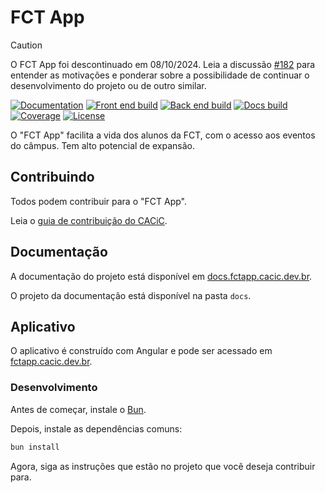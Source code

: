 # FCT App

> [!CAUTION]  
> O FCT App foi descontinuado em 08/10/2024. Leia a discussão [#182](https://github.com/cacic-fct/fct-app/discussions/182#discussioncomment-10927548) para entender as motivações e ponderar sobre a possibilidade de continuar o desenvolvimento do projeto ou de outro similar.

[![Documentation](https://img.shields.io/badge/documentation-blue)](https://docs.fctapp.cacic.dev.br)
[![Front end build](https://img.shields.io/github/actions/workflow/status/cacic-fct/fct-app/frontend-ci.yml?branch=main&logo=github&label=front%20end%20build)](https://github.com/cacic-fct/fct-app/actions)
[![Back end build](https://img.shields.io/github/actions/workflow/status/cacic-fct/fct-app/backend-ci.yml?branch=main&logo=github&label=back%20end%20build)](https://github.com/cacic-fct/fct-app/actions)
[![Docs build](https://img.shields.io/github/actions/workflow/status/cacic-fct/fct-app/docs.yml?branch=main&logo=github&label=docs%20build)](https://github.com/cacic-fct/fct-app/actions)
[![Coverage](https://img.shields.io/codecov/c/github/cacic-fct/fct-app/main?logo=codecov)](https://codecov.io/gh/cacic-fct/fct-app)
[![License](https://img.shields.io/badge/license-AGPL–3.0–only-red)](https://github.com/cacic-fct/fct-app/blob/main/License.txt)

O "FCT App" facilita a vida dos alunos da FCT, com o acesso aos eventos do câmpus. Tem alto potencial de expansão.

## Contribuindo

Todos podem contribuir para o "FCT App".

Leia o [guia de contribuição do CACiC](https://github.com/cacic-fct/.github/blob/main/Contributing.md).

## Documentação

A documentação do projeto está disponível em [docs.fctapp.cacic.dev.br](https://docs.fctapp.cacic.dev.br).

O projeto da documentação está disponível na pasta `docs`.

## Aplicativo

O aplicativo é construído com Angular e pode ser acessado em [fctapp.cacic.dev.br](https://fctapp.cacic.dev.br).


### Desenvolvimento

Antes de começar, instale o [Bun](https://bun.sh/).

Depois, instale as dependências comuns:

```bash
bun install
```

Agora, siga as instruções que estão no projeto que você deseja contribuir para.
